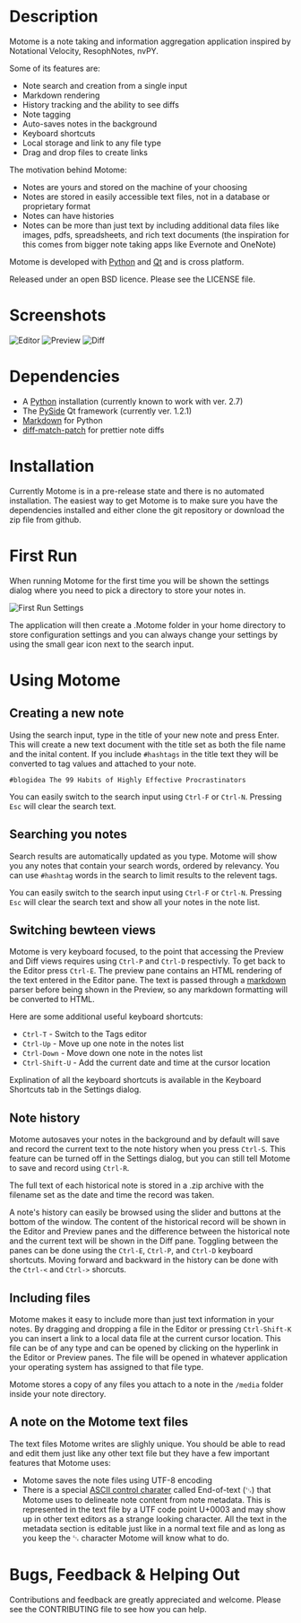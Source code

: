 Description
===========

Motome is a note taking and information aggregation application inspired by Notational Velocity,
ResophNotes, nvPY.

Some of its features are:

- Note search and creation from a single input
- Markdown rendering
- History tracking and the ability to see diffs
- Note tagging
- Auto-saves notes in the background
- Keyboard shortcuts
- Local storage and link to any file type
- Drag and drop files to create links

The motivation behind Motome:

- Notes are yours and stored on the machine of your choosing
- Notes are stored in easily accessible text files, not in a database or proprietary format
- Notes can have histories
- Notes can be more than just text by including additional data files like images, pdfs, spreadsheets, and rich text documents (the inspiration for this comes from bigger note taking apps like Evernote and OneNote)

Motome is developed with [Python](http://www.python.org/) and [Qt](http://qt-project.org/) and is cross platform.

Released under an open BSD licence.  Please see the LICENSE file.

Screenshots
===========

![Editor](/screenshots/motome_editor_pane_0.1.0.png)
![Preview](/screenshots/motome_preview_pane_0.1.0.png)
![Diff](/screenshots/motome_diff_pane_0.1.0.png)

Dependencies
============

- A [Python](http://www.python.org/) installation (currently known to work with ver. 2.7)
- The [PySide](http://qt-project.org/wiki/PySide) Qt framework (currently ver. 1.2.1)
- [Markdown](http://pypi.python.org/pypi/Markdown) for Python
- [diff-match-patch](http://code.google.com/p/google-diff-match-patch/) for prettier note diffs

Installation
============

Currently Motome is in a pre-release state and there is no automated installation.  The easiest way to get Motome is to make sure you have the dependencies installed and either clone the git repository or download the zip file from github.

First Run
=========

When running Motome for the first time you will be shown the settings dialog where you need to pick a directory to store your notes in.

![First Run Settings](/screenshots/motome_first_run_0.1.0.png)

The application will then create a .Motome folder in your home directory to store configuration settings and you can always change your settings by using the small gear icon next to the search input.

Using Motome
============

## Creating a new note
Using the search input, type in the title of your new note and press Enter.  This will create a new text document with the title set as both the file name and the inital content.  If you include `#hashtags` in the title text they will be converted to tag values and attached to your note.

    #blogidea The 99 Habits of Highly Effective Procrastinators

You can easily switch to the search input using `Ctrl-F` or `Ctrl-N`.  Pressing `Esc` will clear the search text.

## Searching you notes
Search results are automatically updated as you type. Motome will show you any notes that contain your search words, ordered by relevancy.  You can use `#hashtag` words in the search to limit results to the relevent tags. 

You can easily switch to the search input using `Ctrl-F` or `Ctrl-N`.  Pressing `Esc` will clear the search text and show all your notes in the note list.

## Switching bewteen views
Motome is very keyboard focused, to the point that accessing the Preview and Diff views requires using `Ctrl-P` and `Ctrl-D` respectivly.  To get back to the Editor press `Ctrl-E`.  The preview pane contains an HTML rendering of the text entered in the Editor pane.  The text is passed through a [markdown](http://daringfireball.net/projects/markdown/) parser before being shown in the Preview, so any markdown formatting will be converted to HTML.

Here are some additional useful keyboard shortcuts:

- `Ctrl-T` - Switch to the Tags editor
- `Ctrl-Up` - Move up one note in the notes list
- `Ctrl-Down` - Move down one note in the notes list
- `Ctrl-Shift-U` - Add the current date and time at the cursor location

Explination of all the keyboard shortcuts is available in the Keyboard Shortcuts tab in the Settings dialog.

## Note history
Motome autosaves your notes in the background and by default will save and record the current text to the note history when you press `Ctrl-S`.  This feature can be turned off in the Settings dialog, but you can still tell Motome to save and record using `Ctrl-R`.

The full text of each historical note is stored in a .zip archive with the filename set as the date and time the record was taken.

A note's history can easily be browsed using the slider and buttons at the bottom of the window.  The content of the historical record will be shown in the Editor and Preview panes and the difference between the historical note and the current text will be shown in the Diff pane.  Toggling between the panes can be done using the `Ctrl-E`, `Ctrl-P`, and `Ctrl-D` keyboard shortcuts.  Moving forward and backward in the history can be done with the `Ctrl-<` and `Ctrl->` shorcuts.

## Including files
Motome makes it easy to include more than just text information in your notes.  By dragging and dropping a file in the Editor or pressing `Ctrl-Shift-K` you can insert a link to a local data file at the current cursor location.  This file can be of any type and can be opened by clicking on the hyperlink in the Editor or Preview panes.  The file will be opened in whatever application your operating system has assigned to that file type.

Motome stores a copy of any files you attach to a note in the `/media` folder inside your note directory.

## A note on the Motome text files

The text files Motome writes are slighly unique.  You should be able to read and edit them just like any other text file but they have a few important features that Motome uses:

- Motome saves the note files using UTF-8 encoding
- There is a special [ASCII control charater](http://en.wikipedia.org/wiki/Control_character) called End-of-text (␃) that Motome uses to delineate note content from note metadata.  This is represented in the text file by a UTF code point U+0003 and may show up in other text editors as a strange looking character.  All the text in the metadata section is editable just like in a normal text file and as long as you keep the ␃ character Motome will know what to do.

Bugs, Feedback & Helping Out
==============================

Contributions and feedback are greatly appreciated and welcome.  Please see the CONTRIBUTING file to see how you can help.
